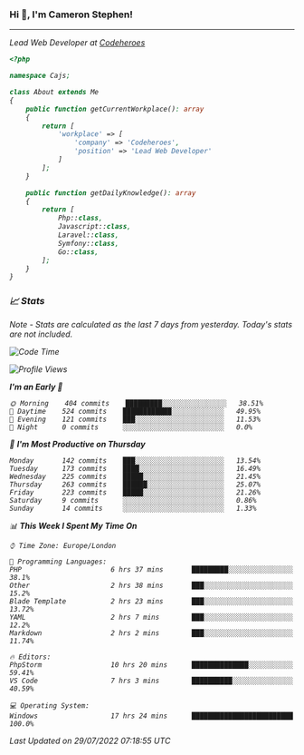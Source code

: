### Hi 👋, I'm Cameron Stephen!
<hr>
<p><em>Lead Web Developer at <a href="https://codeheroes.co.uk">Codeheroes</a></p>


```php
<?php

namespace Cajs;

class About extends Me
{
    public function getCurrentWorkplace(): array
    {
        return [
            'workplace' => [
                'company' => 'Codeheroes',
                'position' => 'Lead Web Developer'
            ]
        ];
    }

    public function getDailyKnowledge(): array
    {
        return [
            Php::class,
            Javascript::class,
            Laravel::class,
            Symfony::class,
            Go::class,
        ];
    }
}
```

### 📈 Stats
<p><em>Note - Stats are calculated as the last 7 days from yesterday. Today's stats are not included.</em></p>


<!--START_SECTION:waka-->
![Code Time](http://img.shields.io/badge/Code%20Time-3%2C052%20hrs%2053%20mins-blue)

![Profile Views](http://img.shields.io/badge/Profile%20Views-0-blue)

**I'm an Early 🐤** 

```text
🌞 Morning    404 commits    █████████░░░░░░░░░░░░░░░░   38.51% 
🌆 Daytime    524 commits    ████████████░░░░░░░░░░░░░   49.95% 
🌃 Evening    121 commits    ███░░░░░░░░░░░░░░░░░░░░░░   11.53% 
🌙 Night      0 commits      ░░░░░░░░░░░░░░░░░░░░░░░░░   0.0%

```
📅 **I'm Most Productive on Thursday** 

```text
Monday       142 commits    ███░░░░░░░░░░░░░░░░░░░░░░   13.54% 
Tuesday      173 commits    ████░░░░░░░░░░░░░░░░░░░░░   16.49% 
Wednesday    225 commits    █████░░░░░░░░░░░░░░░░░░░░   21.45% 
Thursday     263 commits    ██████░░░░░░░░░░░░░░░░░░░   25.07% 
Friday       223 commits    █████░░░░░░░░░░░░░░░░░░░░   21.26% 
Saturday     9 commits      ░░░░░░░░░░░░░░░░░░░░░░░░░   0.86% 
Sunday       14 commits     ░░░░░░░░░░░░░░░░░░░░░░░░░   1.33%

```


📊 **This Week I Spent My Time On** 

```text
⌚︎ Time Zone: Europe/London

💬 Programming Languages: 
PHP                      6 hrs 37 mins       █████████░░░░░░░░░░░░░░░░   38.1% 
Other                    2 hrs 38 mins       ███░░░░░░░░░░░░░░░░░░░░░░   15.2% 
Blade Template           2 hrs 23 mins       ███░░░░░░░░░░░░░░░░░░░░░░   13.72% 
YAML                     2 hrs 7 mins        ███░░░░░░░░░░░░░░░░░░░░░░   12.2% 
Markdown                 2 hrs 2 mins        ███░░░░░░░░░░░░░░░░░░░░░░   11.74%

🔥 Editors: 
PhpStorm                 10 hrs 20 mins      ██████████████░░░░░░░░░░░   59.41% 
VS Code                  7 hrs 3 mins        ██████████░░░░░░░░░░░░░░░   40.59%

💻 Operating System: 
Windows                  17 hrs 24 mins      █████████████████████████   100.0%

```


 Last Updated on 29/07/2022 07:18:55 UTC
<!--END_SECTION:waka-->

